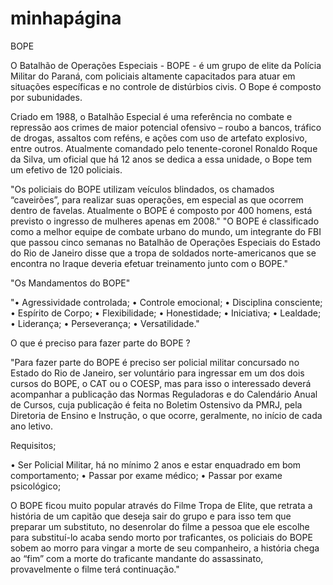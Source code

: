 # minhapágina 
BOPE 

O Batalhão de Operações Especiais - BOPE - é um grupo de elite da Polícia Militar do Paraná, com policiais altamente capacitados para atuar em situações específicas e no controle de distúrbios civis. O Bope é composto por subunidades. 

Criado em 1988, o Batalhão Especial é uma referência no combate e repressão aos crimes de maior potencial ofensivo – roubo a bancos, tráfico de drogas, assaltos com reféns, e ações com uso de artefato explosivo, entre outros.
Atualmente comandado pelo tenente-coronel Ronaldo Roque da Silva, um oficial que há 12 anos se dedica a essa unidade, o Bope tem um efetivo de 120 policiais.

"Os policiais do BOPE utilizam veículos blindados, os chamados “caveirões”, para realizar suas operações, em especial as que ocorrem dentro de favelas. Atualmente o BOPE é composto por 400 homens, está previsto o ingresso de mulheres apenas em 2008."
"O BOPE é classificado como a melhor equipe de combate urbano do mundo, um integrante do FBI que passou cinco semanas no Batalhão de Operações Especiais do Estado do Rio de Janeiro disse que a tropa de soldados norte-americanos que se encontra no Iraque deveria efetuar treinamento junto com o BOPE."

"Os Mandamentos do BOPE"

"• Agressividade controlada;
• Controle emocional;
• Disciplina consciente;
• Espírito de Corpo;
• Flexibilidade;
• Honestidade;
• Iniciativa;
• Lealdade;
• Liderança;
• Perseverança;
• Versatilidade."


 O que é preciso para fazer parte do BOPE ?

 "Para fazer parte do BOPE é preciso ser policial militar concursado no Estado do Rio de Janeiro, ser voluntário para ingressar em um dos dois cursos do BOPE, o CAT ou o COESP, mas para isso o interessado deverá acompanhar a publicação das Normas Reguladoras e do Calendário Anual de Cursos, cuja publicação é feita no Boletim Ostensivo da PMRJ, pela Diretoria de Ensino e Instrução, o que ocorre, geralmente, no início de cada ano letivo.

Requisitos;

• Ser Policial Militar, há no mínimo 2 anos e estar enquadrado em bom comportamento;
• Passar por exame médico;
• Passar por exame psicológico;

O BOPE ficou muito popular através do Filme Tropa de Elite, que retrata a história de um capitão que deseja sair do grupo e para isso tem que preparar um substituto, no desenrolar do filme a pessoa que ele escolhe para substituí-lo acaba sendo morto por traficantes, os policiais do BOPE sobem ao morro para vingar a morte de seu companheiro, a história chega ao “fim” com a morte do traficante mandante do assassinato, provavelmente o filme terá continuação."




